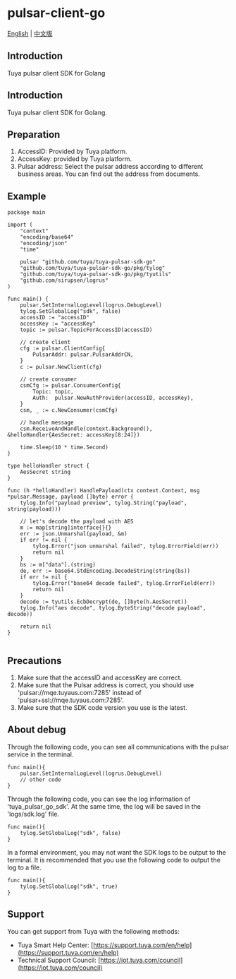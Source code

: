 # pulsar-client-go

[English](README.md) | [中文版](README_cn.md)

## Introduction

Tuya pulsar client SDK for Golang

## Introduction

Tuya pulsar client SDK for Golang.

## Preparation

1. AccessID: Provided by Tuya platform.
2. AccessKey: provided by Tuya platform.
3. Pulsar address: Select the pulsar address according to different business areas. You can find out the address from documents.

## Example

```
package main

import (
	"context"
	"encoding/base64"
	"encoding/json"
	"time"

	pulsar "github.com/tuya/tuya-pulsar-sdk-go"
	"github.com/tuya/tuya-pulsar-sdk-go/pkg/tylog"
	"github.com/tuya/tuya-pulsar-sdk-go/pkg/tyutils"
	"github.com/sirupsen/logrus"
)

func main() {
	pulsar.SetInternalLogLevel(logrus.DebugLevel)
	tylog.SetGlobalLog("sdk", false)
	accessID := "accessID"
	accessKey := "accessKey"
	topic := pulsar.TopicForAccessID(accessID)

	// create client
	cfg := pulsar.ClientConfig{
		PulsarAddr: pulsar.PulsarAddrCN,
	}
	c := pulsar.NewClient(cfg)

	// create consumer
	csmCfg := pulsar.ConsumerConfig{
		Topic: topic,
		Auth:  pulsar.NewAuthProvider(accessID, accessKey),
	}
	csm, _ := c.NewConsumer(csmCfg)

	// handle message
	csm.ReceiveAndHandle(context.Background(), &helloHandler{AesSecret: accessKey[8:24]})

	time.Sleep(10 * time.Second)
}

type helloHandler struct {
	AesSecret string
}

func (h *helloHandler) HandlePayload(ctx context.Context, msg *pulsar.Message, payload []byte) error {
	tylog.Info("payload preview", tylog.String("payload", string(payload)))

	// let's decode the payload with AES
	m := map[string]interface{}{}
	err := json.Unmarshal(payload, &m)
	if err != nil {
		tylog.Error("json unmarshal failed", tylog.ErrorField(err))
		return nil
	}
	bs := m["data"].(string)
	de, err := base64.StdEncoding.DecodeString(string(bs))
	if err != nil {
		tylog.Error("base64 decode failed", tylog.ErrorField(err))
		return nil
	}
	decode := tyutils.EcbDecrypt(de, []byte(h.AesSecret))
	tylog.Info("aes decode", tylog.ByteString("decode payload", decode))

	return nil
}


```

## Precautions

1. Make sure that the accessID and accessKey are correct.
2. Make sure that the Pulsar address is correct, you should use 'pulsar://mqe.tuyaus.com:7285' instead of
'pulsar+ssl://mqe.tuyaus.com:7285'.
3. Make sure that the SDK code version you use is the latest.

## About debug

Through the following code, you can see all communications with the pulsar service in the terminal.

```
func main(){
	pulsar.SetInternalLogLevel(logrus.DebugLevel)
	// other code
}
```

Through the following code, you can see the log information of 'tuya_pulsar_go_sdk'.
At the same time, the log will be saved in the 'logs/sdk.log' file.
```
func main(){
	tylog.SetGlobalLog("sdk", false)
}
```

In a formal environment, you may not want the SDK logs to be output to the terminal. It is recommended that you use the following code to output the log to a file.
```
func main(){
	tylog.SetGlobalLog("sdk", true)
}
```
## Support

You can get support from Tuya with the following methods:

- Tuya Smart Help Center: [https://support.tuya.com/en/help](https://support.tuya.com/en/help)
- Technical Support Council: [https://iot.tuya.com/council](https://iot.tuya.com/council)

